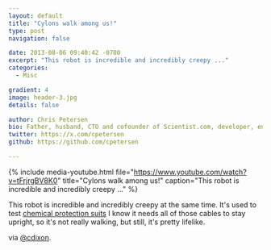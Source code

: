 ```yaml
---
layout: default
title: "Cylons walk among us!"
type: post
navigation: false

date: 2013-08-06 09:40:42 -0700
excerpt: "This robot is incredible and incredibly creepy ..."
categories:
  - Misc

gradient: 4
image: header-3.jpg
details: false

author: Chris Petersen
bio: Father, husband, CTO and cofounder of Scientist.com, developer, entrepreneur and technologist.
twitter: https://x.com/cpetersen
github: https://github.com/cpetersen

---
```


{% include media-youtube.html file="https://www.youtube.com/watch?v=tFrjrgBV8K0" title="Cylons walk among us!" caption="This robot is incredible and incredibly creepy ..." %}

This robot is incredible and incredibly creepy at the same time. It's used to test  [chemical protection suits](http://www.bostondynamics.com/robot_petman.html)   I know it needs all of those cables to stay upright, so it's not really walking, but still, it's pretty lifelike. 

 via  [@cdixon](https://mobile.twitter.com/cdixon/status/363171661505245184). 

 

